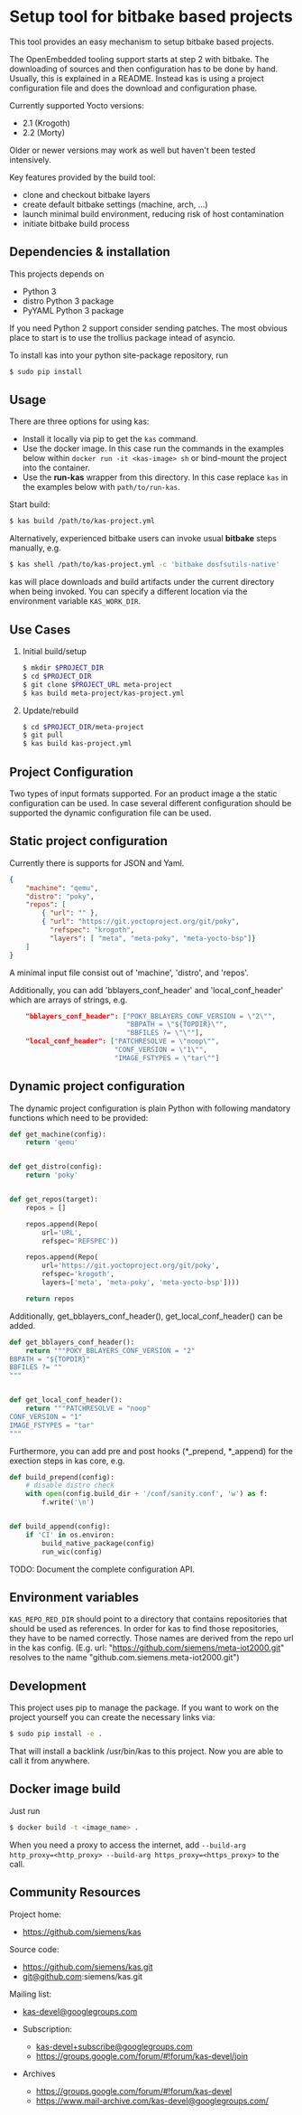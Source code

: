 Setup tool for bitbake based projects
=====================================

This tool provides an easy mechanism to setup bitbake based
projects.

The OpenEmbedded tooling support starts at step 2 with bitbake. The
downloading of sources and then configuration has to be done by
hand. Usually, this is explained in a README. Instead kas is using a
project configuration file and does the download and configuration
phase.

Currently supported Yocto versions:
- 2.1 (Krogoth)
- 2.2 (Morty)

Older or newer versions may work as well but haven't been tested intensively.

Key features provided by the build tool:
- clone and checkout bitbake layers
- create default bitbake settings (machine, arch, ...)
- launch minimal build environment, reducing risk of host contamination
- initiate bitbake build process


Dependencies & installation
---------------------------

This projects depends on

- Python 3
- distro Python 3 package
- PyYAML Python 3 package

If you need Python 2 support consider sending patches. The most
obvious place to start is to use the trollius package intead of
asyncio.

To install kas into your python site-package repository, run

```sh
$ sudo pip install
```


Usage
-----

There are three options for using kas:
- Install it locally via pip to get the `kas` command.
- Use the docker image. In this case run the commands in the examples
below within `docker run -it <kas-image> sh` or bind-mount the project into the
container.
- Use the **run-kas** wrapper from this directory. In this case replace `kas`
in the examples below with `path/to/run-kas`.

Start build:

```sh
$ kas build /path/to/kas-project.yml
```

Alternatively, experienced bitbake users can invoke usual **bitbake** steps
manually, e.g.

```sh
$ kas shell /path/to/kas-project.yml -c 'bitbake dosfsutils-native'
```

kas will place downloads and build artifacts under the current directory when
being invoked. You can specify a different location via the environment variable
`KAS_WORK_DIR`.


Use Cases
---------

1.  Initial build/setup

    ```sh
    $ mkdir $PROJECT_DIR
    $ cd $PROJECT_DIR
    $ git clone $PROJECT_URL meta-project
    $ kas build meta-project/kas-project.yml
    ```

2.  Update/rebuild

    ```sh
    $ cd $PROJECT_DIR/meta-project
    $ git pull
    $ kas build kas-project.yml
    ```


Project Configuration
---------------------

Two types of input formats supported. For an product image
a the static configuration can be used. In case several different
configuration should be supported the dynamic configuration file can
be used.

##  Static project configuration

Currently there is supports for JSON and Yaml.

```JSON
{
    "machine": "qemu",
    "distro": "poky",
    "repos": [
        { "url": "" },
        { "url": "https://git.yoctoproject.org/git/poky",
          "refspec": "krogoth",
          "layers": [ "meta", "meta-poky", "meta-yocto-bsp"]}
    ]
}
```

A minimal input file consist out of 'machine', 'distro', and 'repos'.

Additionally, you can add 'bblayers_conf_header' and 'local_conf_header'
which are arrays of strings, e.g.

```JSON
    "bblayers_conf_header": ["POKY_BBLAYERS_CONF_VERSION = \"2\"",
                             "BBPATH = \"${TOPDIR}\"",
                             "BBFILES ?= \"\""],
    "local_conf_header": ["PATCHRESOLVE = \"noop\"",
                          "CONF_VERSION = \"1\"",
                          "IMAGE_FSTYPES = \"tar\""]
```

##  Dynamic project configuration

The dynamic project configuration is plain Python with following
mandatory functions which need to be provided:

```Python
def get_machine(config):
    return 'qemu'


def get_distro(config):
    return 'poky'


def get_repos(target):
    repos = []

    repos.append(Repo(
        url='URL',
        refspec='REFSPEC'))

    repos.append(Repo(
        url='https://git.yoctoproject.org/git/poky',
        refspec='krogoth',
        layers=['meta', 'meta-poky', 'meta-yocto-bsp'])))

    return repos
```

Additionally, get_bblayers_conf_header(), get_local_conf_header() can
be added.

```Python
def get_bblayers_conf_header():
    return """POKY_BBLAYERS_CONF_VERSION = "2"
BBPATH = "${TOPDIR}"
BBFILES ?= ""
"""


def get_local_conf_header():
    return """PATCHRESOLVE = "noop"
CONF_VERSION = "1"
IMAGE_FSTYPES = "tar"
"""
```

Furthermore, you can add pre and post hooks (*_prepend, *_append) for
the exection steps in kas core, e.g.

```Python
def build_prepend(config):
    # disable distro check
    with open(config.build_dir + '/conf/sanity.conf', 'w') as f:
        f.write('\n')


def build_append(config):
    if 'CI' in os.environ:
        build_native_package(config)
        run_wic(config)
```

TODO: Document the complete configuration API.

## Environment variables

`KAS_REPO_RED_DIR` should point to a directory that contains
repositories that should be used as references. In order for kas to
find those repositories, they have to be named correctly. Those names
are derived from the repo url in the kas config.  (E.g. url:
"https://github.com/siemens/meta-iot2000.git" resolves to the name
"github.com.siemens.meta-iot2000.git")


Development
-----------

This project uses pip to manage the package. If you want to work on the
project yourself you can create the necessary links via:

```sh
$ sudo pip install -e .
```

That will install a backlink /usr/bin/kas to this project. Now you are
able to call it from anywhere.


Docker image build
------------------

Just run

```sh
$ docker build -t <image_name> .
```

When you need a proxy to access the internet, add `--build-arg
http_proxy=<http_proxy> --build-arg https_proxy=<https_proxy>` to the
call.


Community Resources
-------------------

Project home:

 - https://github.com/siemens/kas

Source code:

 - https://github.com/siemens/kas.git
 - git@github.com:siemens/kas.git

Mailing list:

  - kas-devel@googlegroups.com

  - Subscription:
    - kas-devel+subscribe@googlegroups.com
    - https://groups.google.com/forum/#!forum/kas-devel/join

  - Archives
    - https://groups.google.com/forum/#!forum/kas-devel
    - https://www.mail-archive.com/kas-devel@googlegroups.com/
